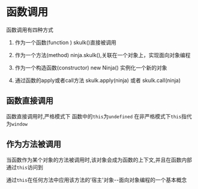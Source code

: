# 函数调用

函数调用有四种方式

1. 作为一个函数(function ) skulk()直接被调用

2. 作为一个方法(method) ninja.skulk(),关联在一个对象上，实现面向对象编程

3. 作为一个构造函数(constructor) new Ninja() 实例化一个新的对象

4. 通过函数的apply或者call方法 skulk.apply(ninja) 或者 skulk.call(ninja)

## 函数直接调用

函数直接调用时,严格模式下 函数中的`this`为`undefined` 在非严格模式下`this`指代为`window`

## 作为方法被调用

当函数作为某个对象的方法被调用时,该对象会成为函数的上下文,并且在函数内部通过`this`访问到

通过`this`在任何方法中应用该方法的'宿主'对象--面向对象编程的一个基本概念